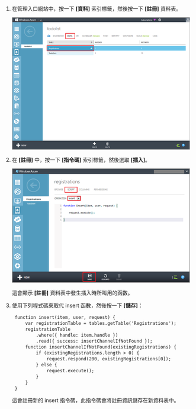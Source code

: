 

1. 在管理入口網站中，按一下 **[資料]** 索引標籤，然後按一下 **[註冊]** 資料表。 

	![](./media/mobile-services-update-registrations-script/mobile-portal-data-tables-registrations.png)

2. 在 **[註冊]** 中，按一下 **[指令碼]** 索引標籤，然後選取 **[插入]**。
   
	![](./media/mobile-services-update-registrations-script/mobile-insert-script-registrations.png)

	這會顯示 **[註冊]** 資料表中發生插入時所叫用的函數。

3. 使用下列程式碼來取代 insert 函數，然後按一下 **[儲存]**：

		function insert(item, user, request) {
			var registrationTable = tables.getTable('Registrations');
			registrationTable
				.where({ handle: item.handle })
				.read({ success: insertChannelIfNotFound });
	        function insertChannelIfNotFound(existingRegistrations) {
        	    if (existingRegistrations.length > 0) {
            	    request.respond(200, existingRegistrations[0]);
        	    } else {
            	    request.execute();
        	    }
    	    }
	    }

   這會註冊新的 insert 指令碼，此指令碼會將註冊資訊儲存在新資料表中。

<!---HONumber=62-->